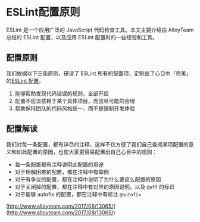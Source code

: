 # ESLint配置原则

ESLint 是一个应用广泛的 JavaScript 代码检查工具。本文主要介绍由 AlloyTeam 总结的 ESLint 配置，以及应用 ESLint 配置时的一些经验和工具。

## 配置原则

我们依据以下三条原则，研读了 ESLint 所有的配置项，定制出了心目中「完美」的[ESLint 配置](https://github.com/AlloyTeam/eslint-config-alloy)。

1. 能够帮助发现代码错误的规则，全部开启
2. 配置不应该依赖于某个具体项目，而应尽可能的合理
3. 帮助保持团队的代码风格统一，而不是限制开发体验



## 配置解读

我们对每一条配置，都有详尽的注释，这样不仅方便了我们自己查阅某项配置的意义和如此配置的原因，也使大家更容易配置出自己心目中的规则：

* 每一条配置都有注释说明此配置的用途
* 对于理解困难的配置，都在注释中有举例
* 对于有争议的配置，都在注释中说明了为什么要这么配置的原因
* 对于关闭掉的配置，都在注释中有对应的原因说明，以及
  `@off`
  的标识
* 对于能够 autofix 的配置，都在注释中有标注
  `@autofix`

[http://www.alloyteam.com/2017/08/13065/](http://www.alloyteam.com/2017/08/13065/)



